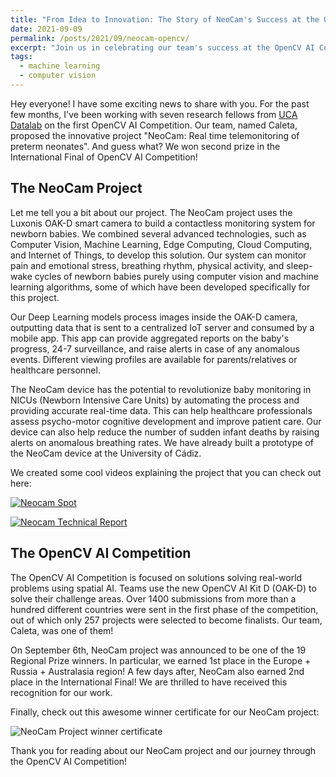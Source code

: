 ```yaml
---
title: "From Idea to Innovation: The Story of NeoCam's Success at the OpenCV AI Competition"
date: 2021-09-09
permalink: /posts/2021/09/neocam-opencv/
excerpt: "Join us in celebrating our team's success at the OpenCV AI Competition, where our groundbreaking NeoCam project earns second prize, revolutionizing the way we monitor and care for newborns with cutting-edge technology."
tags:
  - machine learning
  - computer vision
---
```


Hey everyone! I have some exciting news to share with you. For the past few months, I've been working with seven research fellows from [UCA Datalab](https://datalab.uca.es) on the first OpenCV AI Competition. Our team, named Caleta, proposed the innovative project "NeoCam: Real time telemonitoring of preterm neonates". And guess what? We won second prize in the International Final of OpenCV AI Competition!

The NeoCam Project
----

Let me tell you a bit about our project. The NeoCam project uses the Luxonis OAK-D smart camera to build a contactless monitoring system for newborn babies. We combined several advanced technologies, such as Computer Vision, Machine Learning, Edge Computing, Cloud Computing, and Internet of Things, to develop this solution. Our system can monitor pain and emotional stress, breathing rhythm, physical activity, and sleep-wake cycles of newborn babies purely using computer vision and machine learning algorithms, some of which have been developed specifically for this project.

Our Deep Learning models process images inside the OAK-D camera, outputting data that is sent to a centralized IoT server and consumed by a mobile app. This app can provide aggregated reports on the baby's progress, 24-7 surveillance, and raise alerts in case of any anomalous events. Different viewing profiles are available for parents/relatives or healthcare personnel.

The NeoCam device has the potential to revolutionize baby monitoring in NICUs (Newborn Intensive Care Units) by automating the process and providing accurate real-time data. This can help healthcare professionals assess psycho-motor cognitive development and improve patient care. Our device can also help reduce the number of sudden infant deaths by raising alerts on anomalous breathing rates. We have already built a prototype of the NeoCam device at the University of Cádiz.

We created some cool videos explaining the project that you can check out here:

[![Neocam Spot](https://img.youtube.com/vi/58KHGucW0dQ/0.jpg)](https://www.youtube.com/watch?v=58KHGucW0dQ)

[![Neocam Technical Report](https://img.youtube.com/vi/ztfAAlU6diQ/0.jpg)](https://www.youtube.com/watch?v=ztfAAlU6diQ)

The OpenCV AI Competition
----

The OpenCV AI Competition is focused on solutions solving real-world problems using spatial AI. Teams use the new OpenCV AI Kit D (OAK-D) to solve their challenge areas. Over 1400 submissions from more than a hundred different countries were sent in the first phase of the competition, out of which only 257 projects were selected to become finalists. Our team, Caleta, was one of them!

On September 6th, NeoCam project was announced to be one of the 19 Regional Prize winners. In particular, we earned 1st place in the Europe + Russia + Australasia region! A few days after, NeoCam also earned 2nd place in the International Final! We are thrilled to have received this recognition for our work.

Finally, check out this awesome winner certificate for our NeoCam project:

![NeoCam Project winner certificate](https://daniprec.github.io/images/neocam-opencv-prize.png)

Thank you for reading about our NeoCam project and our journey through the OpenCV AI Competition!
